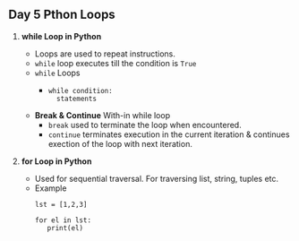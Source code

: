 ## Day 5 Pthon Loops

1. **while Loop in Python**
   - Loops are used to repeat instructions.
   - `while` loop executes till the condition is `True`
   - `while` Loops
     - ```
       while condition:
         statements
       ```
   - **Break & Continue** With-in while loop
     - `break` used to terminate the loop when encountered.
     - `continue` terminates execution in the current iteration & continues exection of the loop with next iteration.

2. **for Loop in Python**
   - Used for sequential traversal. For traversing list, string, tuples etc.
   - Example
     ```
     lst = [1,2,3]

     for el in lst:
        print(el)
     ```
